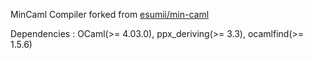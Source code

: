 

MinCaml Compiler forked from [esumii/min-caml](https://github.com/esumii/min-caml)

Dependencies : OCaml(>= 4.03.0), ppx_deriving(>= 3.3), ocamlfind(>= 1.5.6)

